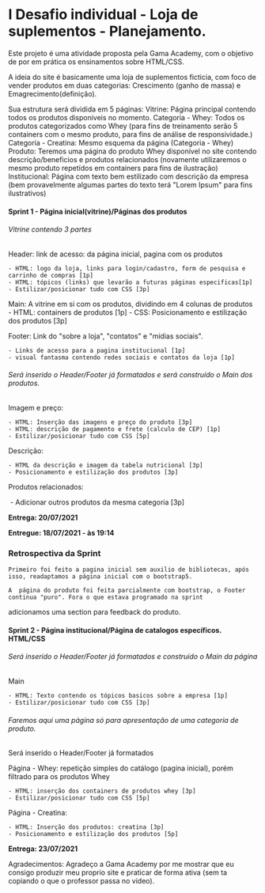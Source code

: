 <h1>I Desafio individual - Loja de suplementos - Planejamento.</h1>

Este projeto é uma atividade proposta pela Gama Academy, com o objetivo de por em prática os ensinamentos sobre HTML/CSS.

A ideia do site é basicamente uma loja de suplementos ficticia, com foco de vender produtos em duas categorias:
Crescimento (ganho de massa) e Emagrecimento(definição).

Sua estrutura será dividida em 5 páginas:
	Vitrine: Página principal contendo todos os produtos disponiveis no momento.
	Categoria - Whey: Todos os produtos categorizados como Whey (para fins de treinamento serão 5 containers com o mesmo produto, para fins de análise de responsividade.)
	Categoria - Creatina: Mesmo esquema da página (Categoria - Whey)
	Produto: Teremos uma página do produto Whey disponivel no site contendo descrição/beneficios e produtos relacionados (novamente utilizaremos o mesmo produto repetídos em containers para fins de ilustração)
	Institucional: Página com texto bem estilizado com descrição da empresa (bem provavelmente algumas partes do texto terá "Lorem Ipsum" para fins ilustrativos)

<h4>Sprint 1 - Página inicial(vitrine)/Páginas dos produtos </h4>

<h6>Vitrine contendo 3 partes</h6>

 Header: link de acesso: da página inicial, pagina com os produtos 

    - HTML: logo da loja, links para login/cadastro, form de pesquisa e carrinho de compras [1p]
    - HTML: tópicos (links) que levarão a futuras páginas especificas[1p]
    - Estilizar/posicionar tudo com CSS [3p]

 Main: A vitrine em si com os produtos, dividindo em 4 colunas de produtos
    - HTML: containers de produtos [1p]
    - CSS: Posicionamento e estilização dos produtos [3p]

 Footer: Link do "sobre a loja", "contatos" e "mídias sociais".

    - Links de acesso para a pagina institucional [1p]
    - visual fantasma contendo redes sociais e contatos da loja [1p]

<h6>Será inserido o Header/Footer já formatados e será construído o Main dos produtos.</h6>

 Imagem e preço:

	- HTML: Inserção das imagens e preço do produto [3p]
	- HTML: descrição de pagamento e frete (calculo de CEP) [1p]
	- Estilizar/posicionar tudo com CSS [5p]

Descrição: 

	- HTML da descrição e imagem da tabela nutricional [3p]
	- Posicionamento e estilização dos produtos [3p]

Produtos relacionados:

​	- Adicionar outros produtos da mesma categoria [3p]

**Entrega:  20/07/2021**

**Entregue: 18/07/2021 - às 19:14**

<h3> Retrospectiva da Sprint </h3> 

    Primeiro foi feito a pagina inicial sem auxilio de bibliotecas, após isso, readaptamos a página inicial com o bootstrap5.
	
    A  página do produto foi feita parcialmente com bootstrap, o Footer continua "puro". Fora o que estava programado na sprint
adicionamos uma section para feedback do produto.



<h4>Sprint 2 - Página institucional/Página de catalogos específicos. HTML/CSS </h4>

<h6>Será inserido o Header/Footer já formatados e construido o Main da página</h6>

 Main

	- HTML: Texto contendo os tópicos basicos sobre a empresa [1p]
	- Estilizar/posicionar tudo com CSS [3p]

<h6>Faremos aqui uma página só para apresentação de uma categoria de produto.</h6>

Será inserido o Header/Footer já formatados

 Página - Whey: repetição simples do catálogo (pagina inicial), porém filtrado para os produtos Whey

	- HTML: inserção dos containers de produtos whey [3p]
	- Estilizar/posicionar tudo com CSS [5p]

Página - Creatina: 

	- HTML: Inserção dos produtos: creatina [3p]
	- Posicionamento e estilização dos produtos [5p]	

**Entrega: 23/07/2021**

Agradecimentos: Agradeço a Gama Academy por me mostrar que eu consigo produzir meu proprio site e praticar de forma ativa (sem ta copiando o que o professor passa no video).